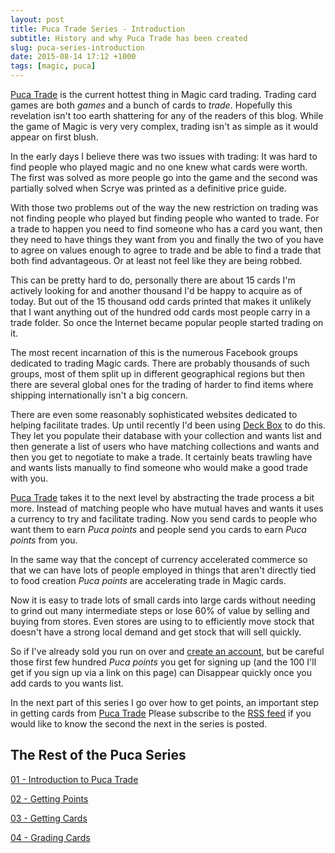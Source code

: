 ```yaml
---
layout: post
title: Puca Trade Series - Introduction
subtitle: History and why Puca Trade has been created
slug: puca-series-introduction
date: 2015-08-14 17:12 +1000
tags: [magic, puca]
---
```


[Puca Trade][1] is the current hottest thing in Magic card trading. Trading 
card games are both *games* and a bunch of cards to *trade*. Hopefully this 
revelation isn't too earth shattering for any of the readers of this blog.
While the game of Magic is very very complex, trading isn't as simple as it
would appear on first blush.

In the early days I believe there was two issues with trading: It was hard to 
find people who played magic and no one knew what cards were worth. The first
was solved as more people go into the game and the second was partially solved
when Scrye was printed as a definitive price guide.

With those two problems out of the way the new restriction on trading was not
finding people who played but finding people who wanted to trade. For a trade
to happen you need to find someone who has a card you want, then they need to
have things they want from you and finally the two of you have to agree on 
values enough to agree to trade and be able to find a trade that both find 
advantageous. Or at least not feel like they are being robbed.

This can be pretty hard to do, personally there are about 15 cards I'm actively
looking for and another thousand I'd be happy to acquire as of today. But out of
the 15 thousand odd cards printed that makes it unlikely that I want anything 
out of the hundred odd cards most people carry in a trade folder. So once the
Internet became popular people started trading on it. 

The most recent incarnation of this is the numerous Facebook groups dedicated to 
trading Magic cards. There are probably thousands of such groups, most of them 
split up in different geographical regions but then there are several global ones 
for the trading of harder to find items where shipping internationally isn't a 
big concern.

There are even some reasonably sophisticated websites dedicated to helping 
facilitate trades. Up until recently I'd been using [Deck Box][3] to do this. 
They let you populate their database with your collection and wants list and then
generate a list of users who have matching collections and wants and then you get
to negotiate to make a trade. It certainly beats trawling have and wants lists 
manually to find someone who would make a good trade with you.

[Puca Trade][1] takes it to the next level by abstracting the trade process a bit
more. Instead of matching people who have mutual haves and wants it uses a 
currency to try and facilitate trading. Now you send cards to people who want 
them to earn *Puca points* and people send you cards to earn *Puca points* from 
you.

In the same way that the concept of currency accelerated commerce so that we can
have lots of people employed in things that aren't directly tied to food 
creation *Puca points* are accelerating trade in Magic cards.

Now it is easy to trade lots of small cards into large cards without needing to 
grind out many intermediate steps or lose 60% of value by selling and buying 
from stores. Even stores are using to to efficiently move stock that doesn't have 
a strong local demand and get stock that will sell quickly.

So if I've already sold you run on over and [create an account][1], but be careful
those first few hundred *Puca points* you get for signing up (and the 100 I'll get
if you sign up via a link on this page) can Disappear quickly once you add cards
to you wants list.

In the next part of this series I go over how to get points, an important step in 
getting cards from [Puca Trade][1] Please subscribe to the [RSS feed][4] if you would 
like to know the second the next in the series is posted.

## The Rest of the Puca Series

[01 - Introduction to Puca Trade][101]

[02 - Getting Points][102]

[03 - Getting Cards][103]

[04 - Grading Cards][104]

[1]: https://pucatrade.com/invite/gift/65746
[2]: https://pucatrade.com/
[3]: https://deckbox.org/
[4]: /feed.XML
[101]: /2015-08-14-puca-01-introduction
[102]: /2015-08-16-puca-02-getting-points
[103]: /2015-09-01-puca-03-getting-cards
[104]: /2015-09-05-puca-04-grading-cards
